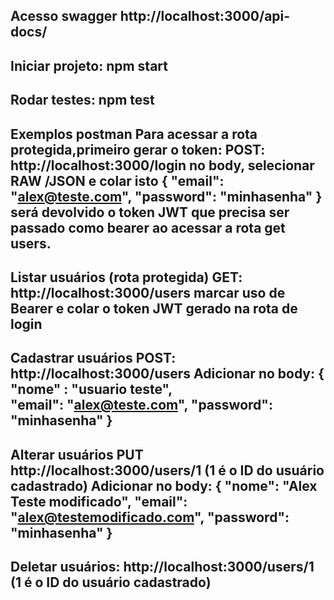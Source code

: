 Acesso swagger
http://localhost:3000/api-docs/
-------------------------------
Iniciar projeto:
npm start
-------------------------------
Rodar testes:
npm test
-------------------------------
Exemplos postman
Para acessar a rota protegida,primeiro gerar o token:
POST:
http://localhost:3000/login
no body, selecionar RAW /JSON e colar isto
{
  "email": "alex@teste.com",
  "password": "minhasenha"
}
será devolvido o token JWT que precisa ser passado como bearer ao acessar a rota get users.
---------------------------------
Listar usuários (rota protegida)
GET:
http://localhost:3000/users
marcar uso de Bearer e colar o token JWT gerado na rota de login
---------------------------------
Cadastrar usuários
POST:
http://localhost:3000/users
Adicionar no body:
{
  "nome" : "usuario teste",  
  "email": "alex@teste.com",
  "password": "minhasenha"
}
----------------------------------
Alterar usuários
PUT
http://localhost:3000/users/1 (1 é o ID do usuário cadastrado)
Adicionar no body:
{
    "nome": "Alex Teste modificado",
    "email": "alex@testemodificado.com",
    "password": "minhasenha"
}
----------------------------------
Deletar usuários:
http://localhost:3000/users/1 (1 é o ID do usuário cadastrado)
----------------------------------
